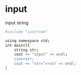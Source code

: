 # input

input string 

```sh
#include "iostream"

using namespace std;
int main(){
    string str;
    cout << "input" << endl;
    cin>>str;
    cout << "str="<<str << endl;
}


```

